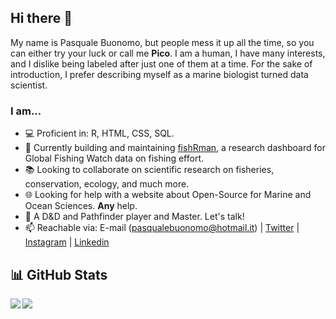 ## Hi there 👋

My name is Pasquale Buonomo, but people mess it up all the time, so you can either try your luck or call me **Pico**. I am a human, I have many interests, and I dislike being labeled after just one of them at a time. For the sake of introduction, I prefer describing myself as a marine biologist turned data scientist.

<!--
**Shyentist/Shyentist** is a ✨ _special_ ✨ repository because its `README.md` (this file) appears on your GitHub profile.

Here are some ideas to get you started:-->
### I am...

- <span>&#128187;</span> Proficient in: R, HTML, CSS, SQL.
- <span>&#127907;</span> Currently building and maintaining [fishRman](https://github.com/Shyentist/fish-r-man), a research dashboard for Global Fishing Watch data on fishing effort. 
- <span>&#128218;</span> Looking to collaborate on scientific research on fisheries, conservation, ecology, and much more.
- <span>&#127760;</span> Looking for help with a website about Open-Source for Marine and Ocean Sciences. **Any** help.
- <span>&#128050;</span> A D&D and Pathfinder player and Master. Let's talk!
- 📫 Reachable via: E-mail (pasqualebuonomo@hotmail.it) | [Twitter](https://twitter.com/Shyentist_Pico) | [Instagram](https://www.instagram.com/pico_shyentist/)  | [Linkedin](https://www.linkedin.com/in/pasqualebuonomo/)

## <span>&#128202;</span> GitHub Stats
<!--![GitHub stats](https://github-readme-stats.vercel.app/api?username=Shyentist&show_icons=true&theme=nord)
![Top Langs](https://github-readme-stats.vercel.app/api/top-langs/?username=Shyentist&theme=nord)-->
<img  align="left" src="https://github-readme-stats.vercel.app/api?username=Shyentist&show_icons=true&theme=nord" />
<img align="left" src="https://github-readme-stats.vercel.app/api/top-langs/?username=Shyentist&theme=nord" />



